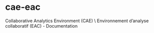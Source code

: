 # cae-eac
Collaborative Analytics Environment (CAE) \ Environnement d’analyse collaboratif (EAC) - Documentation
